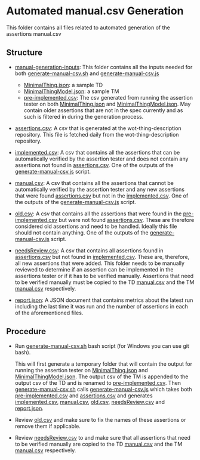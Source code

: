 # Automated manual.csv Generation

This folder contains all files related to automated generation of the assertions manual.csv

## Structure

* [manual-generation-inputs](manual-generation-inputs): This folder contains all the inputs needed for both [generate-manual-csv.sh](../generate-manual-csv.sh) and [generate-manual-csv.js](../generate-manual-csv.js)
  * [MinimalThing.json](manual-generation-inputs/MinimalThing.json): a sample TD
  * [MinimalThingModel.json](manual-generation-inputs/MinimalThingModel.json): a sample TM
  * [pre-implemented.csv](manual-generation-inputs/pre-implemented.csv): The csv generated from running the assertion tester on both [MinimalThing.json](manual-generation-inputs/MinimalThing.json) and [MinimalThingModel.json](manual-generation-inputs/MinimalThingModel.json). May contain older assertions that are not in the spec currently and as such is filtered in during the generation process.

* [assertions.csv](assertions.csv): A csv that is generated at the wot-thing-description repository. This file is fetched daily from the wot-thing-description repository.

* [implemented.csv](implemented.csv): A csv that contains all the assertions that can be automatically verified by the assertion tester and does not contain any assertions not found in [assertions.csv](assertions.csv). One of the outputs of the [generate-manual-csv.js](../generate-manual-csv.js) script.

* [manual.csv](manual.csv): A csv that contains all the assertions that cannot be automatically verified by the assertion tester and any new assertions that were found [assertions.csv](assertions.csv) but not in the [implemented.csv](implemented.csv). One of the outputs of the [generate-manual-csv.js](../generate-manual-csv.js) script.

* [old.csv](manual.csv): A csv that contains all the assertions that were found in the [pre-implemented.csv](manual-generation-inputs/pre-implemented.csv) but were not found [assertions.csv](assertions.csv). These are therefore considered old assertions and need to be handled. Ideally this file should not contain anything. One of the outputs of the [generate-manual-csv.js](../generate-manual-csv.js) script.

* [needsReview.csv](needsReview.csv): A csv that contains all assertions found in [assertions.csv](assertions.csv) but not found in [implemented.csv](implemented.csv). These are, therefore, all new assertions that were added. This folder needs to be manually reviewed to determine if an assertion can be implemented in the assertions tester or if it has to be verified manually. Assertions that need to be verified manually must be copied to the TD [manual.csv](../assertions-td/manual.csv) and the TM [manual.csv](../assertions-tm/manual.csv) respectively.

* [report.json](report.json): A JSON document that contains metrics about the latest run including the last time it was run and the number of assertions in each of the aforementioned files.

## Procedure

* Run [generate-manual-csv.sh](../generate-manual-csv.sh) bash script (for Windows you can use git bash).
  
    This will first generate a temporary folder that will contain the output for running the assertion tester on [MinimalThing.json](manual-generation-inputs/MinimalThing.json) and [MinimalThingModel.json](manual-generation-inputs/MinimalThingModel.json). The output csv of the TM is appended to the output csv of the TD and is renamed to [pre-implemented.csv](manual-generation-inputs/pre-implemented.csv). Then [generate-manual-csv.sh](../generate-manual-csv.sh) calls [generate-manual-csv.js](../generate-manual-csv.js) which takes both [pre-implemented.csv](manual-generation-inputs/pre-implemented.csv) and [assertions.csv](assertions.csv) and generates [implemented.csv](implemented.csv), [manual.csv](manual.csv), [old.csv](manual.csv), [needsReview.csv](needsReview.csv) and [report.json](report.json).

* Review [old.csv](manual.csv) and make sure to fix the names of these assertions or remove them if applicable.
  
* Review [needsReview.csv](needsReview.csv) to and make sure that all assertions that need to be verified manually are copied to the TD [manual.csv](../assertions-td/manual.csv) and the TM [manual.csv](../assertions-tm/manual.csv) respectively.
